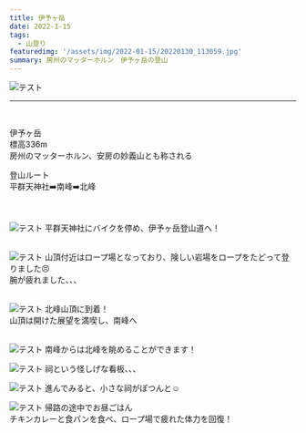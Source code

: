 ```yaml
---
title: 伊予ヶ岳
date: 2022-1-15
tags: 
  - 山登り
featuredimg: '/assets/img/2022-01-15/20220130_113059.jpg'
summary: 房州のマッターホルン　伊予ヶ岳の登山
---
```

![テスト](https://k-kash.s3.us-west-1.amazonaws.com/2022-01-15/20220130_113059.jpg "サンプル")
<br>
***
<br>

伊予ヶ岳<br>
標高336m<br>
房州のマッターホルン、安房の妙義山とも称される<br>

登山ルート<br>
平群天神社➡️南峰➡️北峰<br>
<br>
<br>

![テスト](https://k-kash.s3.us-west-1.amazonaws.com/2022-01-15/20000101000100_IMG_1766.JPG "サンプル")
平群天神社にバイクを停め、伊予ヶ岳登山道へ！
<br>
<br>


![テスト](https://k-kash.s3.us-west-1.amazonaws.com/2022-01-15/20220130_120029.jpg "サンプル")
山頂付近はロープ場となっており、険しい岩場をロープをたどって登りました😣<br>
腕が疲れました、、、
<br>
<br>


![テスト](https://k-kash.s3.us-west-1.amazonaws.com/2022-01-15/20000101000016_IMG_1774.JPG "サンプル")
北峰山頂に到着！<br>
山頂は開けた展望を満喫し、南峰へ
<br>
<br>


![テスト](https://k-kash.s3.us-west-1.amazonaws.com/2022-01-15/20000101000034_IMG_1790.JPG "サンプル")
南峰からは北峰を眺めることができます！
<br>

![テスト](https://k-kash.s3.us-west-1.amazonaws.com/2022-01-15/20000101000403_IMG_1791.JPG "サンプル")
祠という怪しげな看板、、、
<br>

![テスト](https://k-kash.s3.us-west-1.amazonaws.com/2022-01-15/20000101000042_IMG_1787.JPG "サンプル")
進んでみると、小さな祠がぽつんと☺️
<br>


![テスト](https://k-kash.s3.us-west-1.amazonaws.com/2022-01-15/20220130_121541.jpg "サンプル")
帰路の途中でお昼ごはん<br>
チキンカレーと食パンを食べ、ロープ場で疲れた体力を回復！
<br>
<br>



